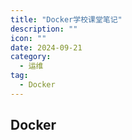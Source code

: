 ```yaml
---
title: "Docker学校课堂笔记"
description: ""
icon: ""
date: 2024-09-21
category:
  - 运维
tag:
  - Docker
---
```


## Docker

```
